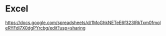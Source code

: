 # Excel
https://docs.google.com/spreadsheets/d/1MoGhkNETeE6f323IRkTxm0fmoleRYFdl7X0dgPYrcbg/edit?usp=sharing

